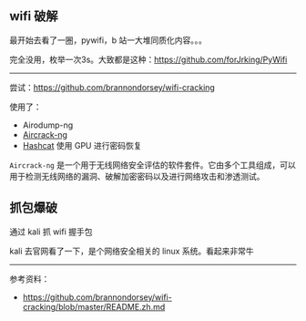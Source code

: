 

## wifi 破解

最开始去看了一圈，pywifi，b 站一大堆同质化内容。。。

完全没用，枚举一次3s。大致都是这种：https://github.com/forJrking/PyWifi

-----------------

尝试：https://github.com/brannondorsey/wifi-cracking

使用了：
- Airodump-ng
- [Aircrack-ng](http://aircrack-ng.org/)
- [Hashcat](https://hashcat.net/hashcat/) 使用 GPU 进行密码恢复



`Aircrack-ng` 是一个用于无线网络安全评估的软件套件。它由多个工具组成，可以用于检测无线网络的漏洞、破解加密密码以及进行网络攻击和渗透测试。



## 抓包爆破

通过 kali 抓 wifi 握手包

kali 去官网看了一下，是个网络安全相关的 linux 系统。看起来非常牛



-------------

参考资料：
- https://github.com/brannondorsey/wifi-cracking/blob/master/README.zh.md